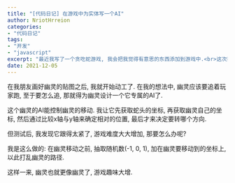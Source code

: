 ```yaml
---
title: "[代码日记] 在游戏中为实体写一个AI"
author: NriotHrreion
categories:
- "代码日记"
tags:
- "开发"
- "javascript"
excerpt: "最近我写了一个贪吃蛇游戏, 我会把我觉得有意思的东西添加到游戏中.<br>这次我打算在里面添加幽灵."
date: 2021-12-05
---
```


在我朋友画好幽灵的贴图之后, 我就开始动工了. 在我的想法中, 幽灵应该要追着玩家跑, 至于要怎么追, 那就得为幽灵设计一个它专属的AI了.

这个幽灵的AI能控制幽灵的移动. 我让它先获取蛇头的坐标, 再获取幽灵自己的坐标, 然后通过比较x轴与y轴来确定相对的位置, 最后才来决定要转哪个方向.

但测试后, 我发现它跟得太紧了, 游戏难度大大增加, 那要怎么办呢?

我是这么做的: 在幽灵移动之前, 抽取随机数(-1, 0, 1), 加在幽灵要移动到的坐标上, 以此打乱幽灵的路径.

这样一来, 幽灵也就更像幽灵了, 游戏趣味大增.
